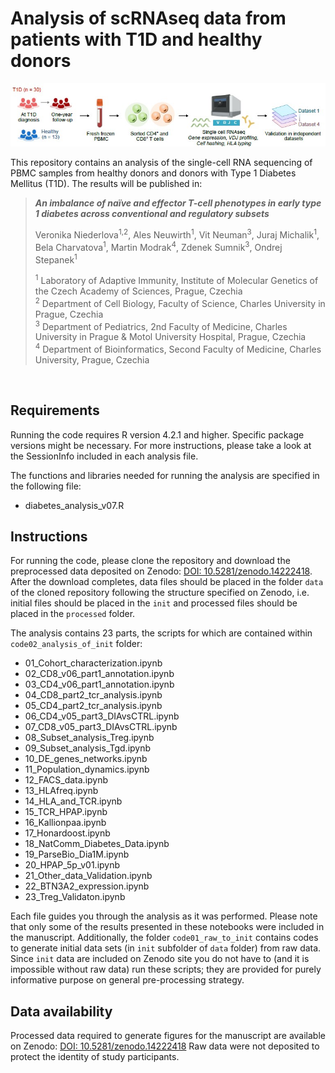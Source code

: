 # Analysis of scRNAseq data from patients with T1D and healthy donors
![Summary of the paper](./pics/dia_workflow.jpg) 

This repository contains an analysis of the single-cell RNA sequencing of PBMC samples from healthy donors and donors with Type 1 Diabetes Mellitus (T1D). The results will be published in:

><b><i>An imbalance of naïve and effector T-cell phenotypes in early type 1 diabetes across conventional and regulatory subsets </b></i>
><p>Veronika Niederlova<sup>1,2</sup>, Ales Neuwirth<sup>1</sup>, Vit Neuman<sup>3</sup>, Juraj Michalik<sup>1</sup>, Bela Charvatova<sup>1</sup>, Martin Modrak<sup>4</sup>, Zdenek Sumnik<sup>3</sup>, Ondrej Stepanek<sup>1</sup>
>
><sup>1</sup> Laboratory of Adaptive Immunity, Institute of Molecular Genetics of the Czech Academy of Sciences, Prague, Czechia  
><sup>2</sup> Department of Cell Biology, Faculty of Science, Charles University in Prague, Czechia  
><sup>3</sup> Department of Pediatrics, 2nd Faculty of Medicine, Charles University in Prague & Motol University Hospital, Prague, Czechia  
><sup>4</sup> Department of Bioinformatics, Second Faculty of Medicine, Charles University, Prague, Czechia  
></sup>
<br/>


## Requirements
Running the code requires R version 4.2.1 and higher. Specific package versions might be necessary. For more instructions, please take a look at the SessionInfo included in each analysis file. 

The functions and libraries needed for running the analysis are specified in the following file:
* diabetes_analysis_v07.R

## Instructions
For running the code, please clone the repository and download the preprocessed data deposited on Zenodo: [DOI: 10.5281/zenodo.14222418](https://zenodo.org/records/14222418). After the download completes, data files should be placed in the folder `data` of the cloned repository following the structure specified on Zenodo, i.e. initial files should be placed in the `init` and processed files should be placed in the `processed` folder.

The analysis contains 23 parts, the scripts for which are contained within `code02_analysis_of_init` folder:
* 01_Cohort_characterization.ipynb
* 02_CD8_v06_part1_annotation.ipynb
* 03_CD4_v06_part1_annotation.ipynb
* 04_CD8_part2_tcr_analysis.ipynb
* 05_CD4_part2_tcr_analysis.ipynb
* 06_CD4_v05_part3_DIAvsCTRL.ipynb
* 07_CD8_v05_part3_DIAvsCTRL.ipynb
* 08_Subset_analysis_Treg.ipynb
* 09_Subset_analysis_Tgd.ipynb
* 10_DE_genes_networks.ipynb
* 11_Population_dynamics.ipynb
* 12_FACS_data.ipynb
* 13_HLAfreq.ipynb
* 14_HLA_and_TCR.ipynb
* 15_TCR_HPAP.ipynb
* 16_Kallionpaa.ipynb
* 17_Honardoost.ipynb
* 18_NatComm_Diabetes_Data.ipynb
* 19_ParseBio_Dia1M.ipynb
* 20_HPAP_5p_v01.ipynb
* 21_Other_data_Validation.ipynb
* 22_BTN3A2_expression.ipynb
* 23_Treg_Validaton.ipynb

Each file guides you through the analysis as it was performed. Please note that only some of the results presented in these notebooks were included in the manuscript. Additionally, the folder `code01_raw_to_init` contains codes to generate initial data sets (in `init` subfolder of `data` folder) from raw data. Since `init` data are included on Zenodo site you do not have to (and it is impossible without raw data) run these scripts; they are provided for purely informative purpose on general pre-processing strategy.

## Data availability
Processed data required to generate figures for the manuscript are available on Zenodo: 
[DOI: 10.5281/zenodo.14222418](https://zenodo.org/records/14222418) 
Raw data were not deposited to protect the identity of study participants.
